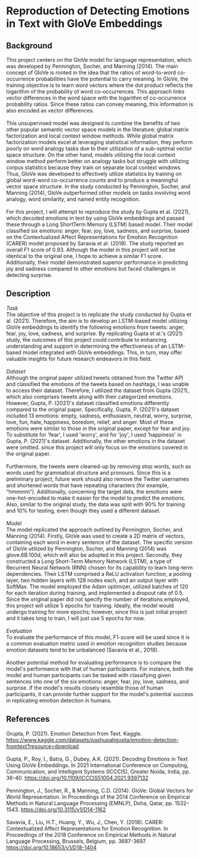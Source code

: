 # Reproduction of Detecting Emotions in Text with GloVe Embeddings
## Background
This project centers on the GloVe model for language representation, which was
developed by Pennington, Socher, and Manning (2014). The main concept of GloVe is rooted in
the idea that the ratios of word-to-word co-occurrence probabilities have the potential to carry
meaning. In GloVe, the training objective is to learn word vectors where the dot product reflects
the logarithm of the probability of word co-occurrences. This approach links vector differences
in the word space with the logarithm of co-occurrence probability ratios. Since these ratios can
convey meaning, this information is also encoded as vector differences.  
\
This unsupervised model was designed to combine the benefits of two other popular
semantic vector space models in the literature: global matrix factorization and local context
window methods. While global matrix factorization models excel at leveraging statistical
information, they perform poorly on word analogy tasks due to their utilization of a sub-optimal
vector space structure. On the other hand, models utilizing the local context window method
perform better on analogy tasks but struggle with utilizing corpus statistics because they train on
separate local context windows. Thus, GloVe was developed to effectively utilize statistics by
training on global word-word co-occurrence counts and to produce a meaningful vector space
structure. In the study conducted by Pennington, Socher, and Manning (2014), GloVe
outperformed other models on tasks involving word analogy, word similarity, and named entity
recognition.  
\
For this project, I will attempt to reproduce the study by Gupta et al. (2021), which
decoded emotions in text by using GloVe embeddings and passed these through a Long ShortTerm Memory (LSTM) based model. Their model classified six emotions: anger, fear, joy, love,
sadness, and surprise, based on the Contextualized Affect Representations for Emotion
Recognition (CARER) model proposed by Saravia et al. (2018). The study reported an overall F1
score of 0.93. Although the model in this project will not be identical to the original one, I hope
to achieve a similar F1 score. Additionally, their model demonstrated superior performance in
predicting joy and sadness compared to other emotions but faced challenges in detecting
surprise.

## Description
*Task*  
The objective of this project is to replicate the study conducted by Gupta et al. (2021).
Therefore, the aim is to develop an LSTM-based model utilizing GloVe embeddings to identify
the following emotions from tweets: anger, fear, joy, love, sadness, and surprise. By replicating
Gupta et al.'s (2021) study, the outcomes of this project could contribute to enhancing
understanding and support in determining the effectiveness of an LSTM-based model integrated
with GloVe embeddings. This, in turn, may offer valuable insights for future research endeavors
in this field.  
\
*Dataset*  
Although the original paper utilized tweets obtained from the Twitter API and classified
the emotions of the tweets based on hashtags, I was unable to access their dataset. Therefore, I
utilized the dataset from Gupta (2021), which also comprises tweets along with their categorized
emotions. However, Gupta, P. (2021)'s dataset classified emotions differently compared to the
original paper. Specifically, Gupta, P. (2021)'s dataset included 13 emotions: empty, sadness,
enthusiasm, neutral, worry, surprise, love, fun, hate, happiness, boredom, relief, and anger. Most
of these emotions were similar to those in the original paper, except for fear and joy. To
substitute for 'fear', I used 'worry', and for 'joy', I used 'happiness' in Gupta, P. (2021)'s dataset.
Additionally, the other emotions in the dataset were omitted. since this project will only focus on
the emotions covered in the original paper.  
\
Furthermore, the tweets were cleaned-up by removing stop words, such as words used for
grammatical structure and pronouns. Since this is a preliminary project, future work should also
remove the Twitter usernames and shortened words that have repeating characters (for example,
“hmmmm”). Additionally, concerning the target data, the emotions were one-hot-encoded to
make it easier for the model to predict the emotions. Also, similar to the original study, the data
was split with 90% for training and 10% for testing, even though they used a different dataset.  
\
*Model*  
The model replicated the approach outlined by Pennington, Socher, and Manning (2014).
Firstly, GloVe was used to create a 2D matrix of vectors, containing each word in every sentence
of the dataset. The specific version of GloVe utilized by Pennington, Socher, and Manning
(2014) was glove.6B.100d, which will also be adopted in this project.
Secondly, they constructed a Long Short-Term Memory Network (LSTM), a type of
Recurrent Neural Network (RNN) chosen for its capability to learn long-term dependencies.
Their LSTM comprised a ReLU activation function, a pooling layer, two hidden layers with 128
nodes each, and an output layer with SoftMax. The model employed the Adam optimizer,
utilized batches of 120 for each iteration during training, and implemented a dropout rate of 0.5.
Since the original paper did not specify the number of iterations employed, this project will
utilize 5 epochs for training. Ideally, the model would undergo training for more epochs;
however, since this is just initial project and it takes long to train, I will just use 5 epochs for
now.  
\
*Evaluation*  
To evaluate the performance of this model, F1-score will be used since it is a common
evaluation metric used in emotion recognition studies because emotion datasets tend to be
unbalanced (Savavia et al., 2018).  
\
Another potential method for evaluating performance is to compare the model's
performance with that of human participants. For instance, both the model and human
participants can be tasked with classifying given sentences into one of the six emotions: anger,
fear, joy, love, sadness, and surprise. If the model's results closely resemble those of human
participants, it can provide further support for the model's potential success in replicating
emotion detection in humans.

## References
Grupta, P. (2021). Emotion Detection from Text. Kaggle.
<https://www.kaggle.com/datasets/pashupatigupta/emotion-detection-fromtext?resource=download>  
\
Gupta, P., Roy, I., Batra, G., Dubey, A.K. (2021). Decoding Emotions in Text Using GloVe
Embeddings. In 2021 International Conference on Computing, Communication, and
Intelligent Systems (ICCCIS), Greater Noida, India, pp. 36-40.
<https://doi.org/10.1109/ICCCIS51004.2021.9397132>  
\
Pennington, J., Socher, R., & Manning, C.D. (2014). GloVe: Global Vectors for World
Representation. In Proceedings of the 2014 Conference on Empirical Methods in Natural
Language Processing (EMNLP), Doha, Qatar, pp. 1532–1543.
<https://doi.org/10.3115/v1/D14-1162>  
\
Savavia, E., Liu, H.T., Huang, Y., Wu, J., Chen, Y. (2018). CARER: Contextualized Affect
Representations for Emotion Recognition. In Proceedings of the 2018 Conference on
Empirical Methods in Natural Language Processing, Brussels, Belgium, pp. 3687-3697.
<https://doi.org/10.18653/v1/D18-1404>
